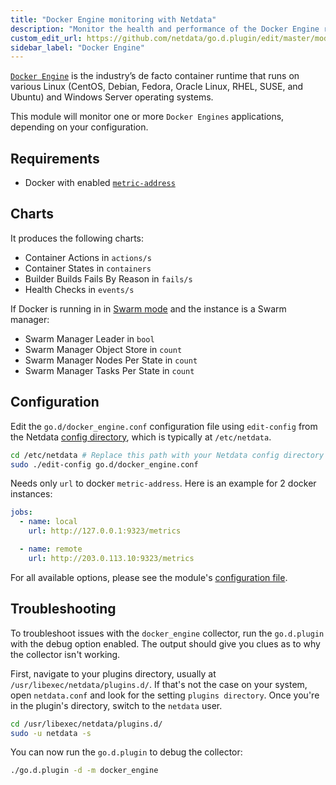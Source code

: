 ```yaml
---
title: "Docker Engine monitoring with Netdata"
description: "Monitor the health and performance of the Docker Engine runtime with zero configuration, per-second metric granularity, and interactive visualizations."
custom_edit_url: https://github.com/netdata/go.d.plugin/edit/master/modules/docker_engine/README.md
sidebar_label: "Docker Engine"
---
```




[`Docker Engine`](https://docs.docker.com/engine/) is the industry’s de facto container runtime that runs on various
Linux (CentOS, Debian, Fedora, Oracle Linux, RHEL, SUSE, and Ubuntu) and Windows Server operating systems.

This module will monitor one or more `Docker Engines` applications, depending on your configuration.

## Requirements

- Docker with enabled [`metric-address`](https://docs.docker.com/config/thirdparty/prometheus/)

## Charts

It produces the following charts:

- Container Actions in `actions/s`
- Container States in `containers`
- Builder Builds Fails By Reason in `fails/s`
- Health Checks in `events/s`

If Docker is running in in [Swarm mode](https://docs.docker.com/engine/swarm/) and the instance is a Swarm manager:

- Swarm Manager Leader in `bool`
- Swarm Manager Object Store in `count`
- Swarm Manager Nodes Per State in `count`
- Swarm Manager Tasks Per State in `count`

## Configuration

Edit the `go.d/docker_engine.conf` configuration file using `edit-config` from the
Netdata [config directory](/docs/configure/nodes), which is typically at `/etc/netdata`.

```bash
cd /etc/netdata # Replace this path with your Netdata config directory
sudo ./edit-config go.d/docker_engine.conf
```

Needs only `url` to docker `metric-address`. Here is an example for 2 docker instances:

```yaml
jobs:
  - name: local
    url: http://127.0.0.1:9323/metrics

  - name: remote
    url: http://203.0.113.10:9323/metrics
```

For all available options, please see the
module's [configuration file](https://github.com/netdata/go.d.plugin/blob/master/config/go.d/docker_engine.conf).

## Troubleshooting

To troubleshoot issues with the `docker_engine` collector, run the `go.d.plugin` with the debug option enabled. The
output should give you clues as to why the collector isn't working.

First, navigate to your plugins directory, usually at `/usr/libexec/netdata/plugins.d/`. If that's not the case on your
system, open `netdata.conf` and look for the setting `plugins directory`. Once you're in the plugin's directory, switch
to the `netdata` user.

```bash
cd /usr/libexec/netdata/plugins.d/
sudo -u netdata -s
```

You can now run the `go.d.plugin` to debug the collector:

```bash
./go.d.plugin -d -m docker_engine
```
